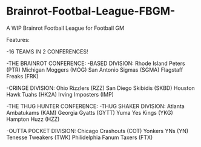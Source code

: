 # Brainrot-Footbal-League-FBGM-
A WIP Brainrot Football League for Football GM

Features:

-16 TEAMS IN 2 CONFERENCES!

-THE BRAINROT CONFERENCE:
  -BASED DIVISION:
   Rhode Island Peters (PTR)
   Michigan Moggers (MOG)
   San Antonio Sigmas (SGMA)
   Flagstaff Freaks (FRK)

  -CRINGE DIVISION:
   Ohio Rizzlers (RZZ)
   San Diego Skibidis (SKBD)
   Houston Hawk Tuahs (HK2A)
   Irving Imposters (IMP)

-THE THUG HUNTER CONFERENCE:
  -THUG SHAKER DIVISION:
   Atlanta Ambatukams (KAM)
   Georgia Gyatts (GYTT)
   Yuma Yes Kings (YKG)
   Hampton Huzz (HZZ)
   
  -OUTTA POCKET DIVISION:
   Chicago Crashouts (COT)
   Yonkers YNs (YN)
   Tenesse Tweakers (TWK)
   Philidelphia Fanum Taxers (FTX)
